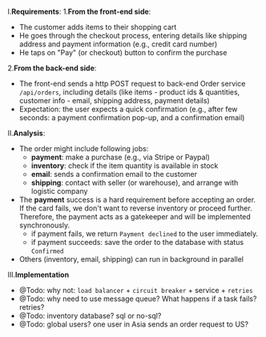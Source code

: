 I.**Requirements**:
1.**From the front-end side**:
- The customer adds items to their shopping cart
- He goes through the checkout process, entering details like shipping address and payment information (e.g., credit card number)
- He taps on "Pay" (or checkout) button to confirm the purchase

2.**From the back-end side**:
- The front-end sends a http POST request to back-end Order service `/api/orders`, including details (like items - product ids & quantities, customer info - email, shipping address, payment details)
- Expectation: the user expects a quick confirmation (e.g., after few seconds: a payment confirmation pop-up, and a confirmation email)

II.**Analysis**:
- The order might include following jobs:
  - **payment**: make a purchase (e.g., via Stripe or Paypal)
  - **inventory**: check if the item quantity is available in stock
  - **email**: sends a confirmation email to the customer
  - **shipping**: contact with seller (or warehouse), and arrange with logistic company
- The **payment** success is a hard requirement before accepting an order. If the card fails, we don't want to reverse inventory or proceed further. Therefore, the payment acts as a gatekeeper and will be implemented synchronously.
  - if payment fails, we return `Payment declined` to the user immediately.
  - if payment succeeds: save the order to the database with status `Confirmed`
- Others (inventory, email, shipping) can run in background in parallel

III.**Implementation**
- @Todo: why not: `load balancer` + `circuit breaker` + service + `retries`
- @Todo: why need to use message queue? What happens if a task fails? retries?
- @Todo: inventory database? sql or no-sql?
- @Todo: global users? one user in Asia sends an order request to US?
